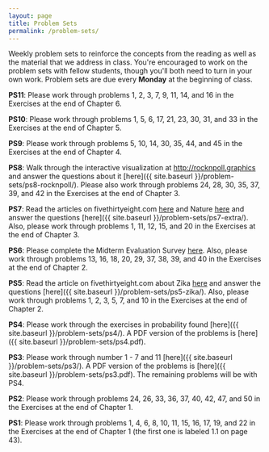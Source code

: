 ```yaml
---
layout: page
title: Problem Sets
permalink: /problem-sets/
---
```


Weekly problem sets to reinforce the concepts from the reading as
well as the material that we address in class. You're encouraged to work on the problem sets with fellow students, though you'll both need to turn in your own work. Problem sets are due every **Monday** at the beginning of class.

**PS11**: Please work through problems 1, 2, 3, 7, 9, 11, 14, and 16 in the Exercises at the end of Chapter 6.

**PS10**: Please work through problems 1, 5, 6, 17, 21, 23, 30, 31, and 33 in the Exercises at the end of Chapter 5.

**PS9**: Please work through problems 5, 10, 14, 30, 35, 44, and 45 in the Exercises at the end of Chapter 4.

**PS8**: Walk through the interactive visualization at <a href = "http://rocknpoll.graphics" target = "_blank">http://rocknpoll.graphics</a> and answer the questions about it [here]({{ site.baseurl }}/problem-sets/ps8-rocknpoll/).  Please also work through problems 24, 28, 30, 35, 37, 39, and 42 in the Exercises at the end of Chapter 3.

**PS7**: Read the articles on fivethirtyeight.com <a href = "http://fivethirtyeight.com/features/statisticians-found-one-thing-they-can-agree-on-its-time-to-stop-misusing-p-values/" target = "_blank">here</a> and Nature <a href = "http://www.nature.com/news/statisticians-issue-warning-over-misuse-of-p-values-1.19503" target = "_blank">here</a> and answer the questions [here]({{ site.baseurl }}/problem-sets/ps7-extra/). Also, please work through problems 1, 11, 12, 15, and 20 in the Exercises at the end of Chapter 3.

**PS6**: Please complete the Midterm Evaluation Survey [here](http://goo.gl/forms/L5dkZ7UL8E). Also, please work through problems 13, 16, 18, 20, 29, 37, 38, 39, and 40 in the Exercises at the end of Chapter 2.

**PS5**:  Read the article on fivethirtyeight.com about Zika <a href = "https://fivethirtyeight.com/features/why-its-so-hard-to-prove-zika-is-causing-birth-defects/" target = "_blank">here</a> and answer the questions [here]({{ site.baseurl }}/problem-sets/ps5-zika/).  Also, please work through problems 1, 2, 3, 5, 7, and 10 in the Exercises at the end of Chapter 2.

**PS4**: Please work through the exercises in probability found [here]({{ site.baseurl }}/problem-sets/ps4/).  A PDF version of the problems is [here]({{ site.baseurl }}/problem-sets/ps4.pdf).

**PS3**: Please work through number 1 - 7 and 11 [here]({{ site.baseurl }}/problem-sets/ps3/).  A PDF version of the problems is [here]({{ site.baseurl }}/problem-sets/ps3.pdf). The remaining problems will be with PS4.

**PS2**: Please work through problems 24, 26, 33, 36, 37, 40, 42, 47, and 50 in the Exercises at the end of Chapter 1.

**PS1**: Please work through problems 1, 4, 6, 8, 10, 11, 15, 16, 17, 19, and 22 in the Exercises at the end of Chapter 1 (the first one is labeled 1.1 on page 43).